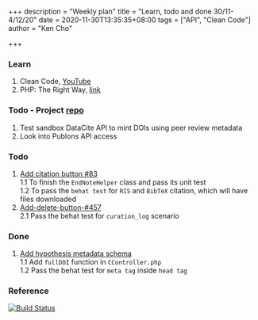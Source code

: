 +++
description = "Weekly plan"
title = "Learn, todo and done 30/11-4/12/20"
date = 2020-11-30T13:35:35+08:00
tags = ["API", "Clean Code"]
author = "Ken Cho"

+++  
### Learn
1. Clean Code, [YouTube](https://www.youtube.com/watch?v=7EmboKQH8lM)  
2. PHP: The Right Way, [link](https://phptherightway.com/)  

### Todo - Project [repo](https://github.com/kencho51/mint_doi)
1. Test sandbox DataCite API to mint DOIs using peer review metadata  
2. Look into Publons API access  

### Todo
1. [Add citation button #83](https://github.com/gigascience/gigadb-website/pull/521)  
    1.1 To finish the `EndNoteHelper` class and pass its unit test  
    1.2 To pass the `behat test` for `RIS` and `BibTeX` citation, which will have files downloaded  
2. [Add-delete-button-#457](https://github.com/gigascience/gigadb-website/pull/503)  
    2.1 Pass the behat test for `curation_log` scenario  


### Done
1. [Add hypothesis metadata schema](https://github.com/gigascience/gigadb-website/pull/516)  
    1.1 Add `fullDOI` function in `CController.php`  
    1.2 Pass the behat test for `meta tag` inside `head tag`  

### Reference


[![Build Status](https://travis-ci.org/kencho51/gigathing.svg?branch=master)](https://travis-ci.org/kencho51/gigathing)


